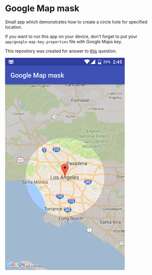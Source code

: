 # Google Map mask
Small app which demonstrates how to create a circle hole for specified location.

If you want to run this app on your device, don't forget to put your `app/google-map-key.properties` file with Google Maps key. 

This repository was created for answer to [this](http://stackoverflow.com/questions/39124706/android-google-maps-polygon-add-circle-hole) question. 

![Screenshot](art/screenshot.png)  
